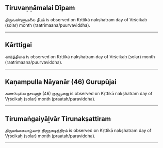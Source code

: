 ## Tiruvaṇṇāmalai Dīpam
திருவண்ணாமலை தீபம் is observed on Kṛttikā nakṣhatram day of Vṛścikaḥ (solar) month (raatrimaana/puurvaviddha).



---
## Kārttigai
கார்த்திகை is observed on Kṛttikā nakṣhatram day of Vṛścikaḥ (solar) month (raatrimaana/puurvaviddha).



---
## Kaṇampulla Nāyanār (46) Gurupūjai
கணம்புல்ல நாயனார் (46) குருபூஜை is observed on Kṛttikā nakṣhatram day of Vṛścikaḥ (solar) month (praatah/paraviddha).



---
## Tirumaṅgaiyāḽvār Tirunakṣattiram
திருமங்கையாழ்வார் திருநக்ஷத்திரம் is observed on Kṛttikā nakṣhatram day of Vṛścikaḥ (solar) month (praatah/paraviddha).



---
